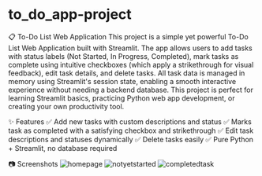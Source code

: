 # to_do_app-project
📋 To-Do List Web Application
This project is a simple yet powerful To-Do List Web Application built with Streamlit. The app allows users to add tasks with status labels (Not Started, In Progress, Completed), mark tasks as complete using intuitive checkboxes (which apply a strikethrough for visual feedback), edit task details, and delete tasks. All task data is managed in memory using Streamlit's session state, enabling a smooth interactive experience without needing a backend database. This project is perfect for learning Streamlit basics, practicing Python web app development, or creating your own productivity tool.

✨ Features
✅ Add new tasks with custom descriptions and status
✅ Marks task as completed with a satisfying checkbox and strikethrough
✅ Edit task descriptions and statuses dynamically
✅ Delete tasks easily
✅ Pure Python + Streamlit, no database required

📷 Screenshots
![homepage](https://github.com/user-attachments/assets/e34a4e4e-732d-4e85-9102-f31fa019610b)
![notyetstarted](https://github.com/user-attachments/assets/e30ecfa3-3569-49c4-a0e0-34820dae0a51)
![completedtask](https://github.com/user-attachments/assets/b7a68989-a97c-4848-8415-e648f1070190)

